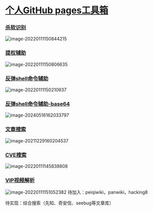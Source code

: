 # [个人GitHub pages工具箱](https://mrwq.github.io/tools/)

### [杀软识别](https://mrwq.github.io/tools/avlist/) <br>
![image-20220111150844215](https://cdn.jsdelivr.net/gh/MrWQ/vulnerability-test-img/img/202201111508299.png)
### [提权辅助](https://mrwq.github.io/tools/peassist/) <br>
![image-20220111150806635](https://cdn.jsdelivr.net/gh/MrWQ/vulnerability-test-img/img/202201111508745.png)
### [反弹shell命令辅助](https://mrwq.github.io/tools/reverseshell/) <br>
![image-20220111150210937](https://cdn.jsdelivr.net/gh/MrWQ/vulnerability-test-img/img/202201111502038.png)
### [反弹shell命令辅助-base64](https://mrwq.github.io/tools/reverseshell1/) <br>
![image-20240516162033797](https://cdn.jsdelivr.net/gh/MrWQ/vulnerability-test-img/img/202405161620839.png)
### [文章搜索](https://mrwq.github.io/tools/paper/?cdn=1) <br>
![image-20211229160204537](https://cdn.jsdelivr.net/gh/MrWQ/vulnerability-test-img/img/202112291602722.png)
### [CVE搜索](https://mrwq.github.io/tools/cve/?cdn=1) <br>
![image-20220111145838808](https://cdn.jsdelivr.net/gh/MrWQ/vulnerability-test-img/img/202201111458884.png)
### [VIP视频解析](https://mrwq.github.io/tools/vip/) <br>
![image-20220111151052382](https://cdn.jsdelivr.net/gh/MrWQ/vulnerability-test-img/img/202201111510466.png)
待加入：peiqiwiki，panwiki，hacking8

待实现：综合搜索（先知、奇安信、seebug等文章库）